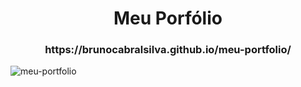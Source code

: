 <h1 align="center">Meu Porfólio</h1>

<h3 align="center">https://brunocabralsilva.github.io/meu-portfolio/</h3>

<img src="src/imagens/image.png" alt="meu-portfolio" />